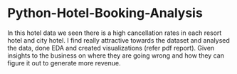 # Python-Hotel-Booking-Analysis
In this hotel data we seen there is a high cancellation rates in each resort hotel and city hotel. I find really attractive towards the dataset and analysed the data, done EDA and created visualizations (refer pdf report).
Given insights to the business on where they are going wrong and how they can figure it out to generate more revenue.
